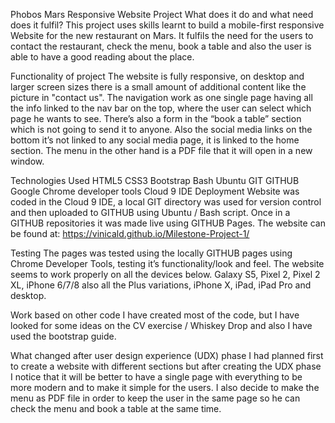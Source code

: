 Phobos Mars Responsive Website Project
What does it do and what need does it fulfil?
This project uses skills learnt to build a mobile-first responsive Website for the new restaurant on Mars. It fulfils the need for the users to contact the restaurant, check the menu, book a table and also the user is able to have a good reading about the place. 

Functionality of project
The website is fully responsive, on desktop and larger screen sizes there is a small amount of additional content like the picture in "contact us". The navigation work as one single page having all the info linked to the nav bar on the top, where the user can select which page he wants to see. There’s also a form in the “book a table” section which is not going to send it to anyone. Also the social media links on the bottom it’s not linked to any social media page, it is linked to the home section. The menu in the other hand is a PDF file that it will open in a new window.

Technologies Used
HTML5
CSS3
Bootstrap
Bash
Ubuntu
GIT
GITHUB
Google Chrome developer tools
Cloud 9 IDE
Deployment
Website was coded in the Cloud 9 IDE, a local GIT directory was used for version control and then uploaded to GITHUB using Ubuntu / Bash script. Once in a GITHUB repositories it was made live using GITHUB Pages. The website can be found at: https://vinicald.github.io/Milestone-Project-1/

Testing
The pages was tested using the locally GITHUB pages using Chrome Developer Tools, testing it’s functionality/look and feel. The website seems to work properly on all the devices below.
Galaxy S5, Pixel 2, Pixel 2 XL, iPhone 6/7/8 also all the Plus variations, iPhone X, iPad, iPad Pro and desktop.

Work based on other code
I have created most of the code, but I have looked for some ideas on the CV exercise / Whiskey Drop and also I have used the bootstrap guide.


What changed after user design experience (UDX) phase
I had planned first to create a website with different sections but after creating the UDX phase I notice that it will be better to have a single page with everything to be more modern and to make it simple for the users. I also decide to make the menu as PDF file in order to keep the user in the same page so he can check the menu and book a table at the same time.